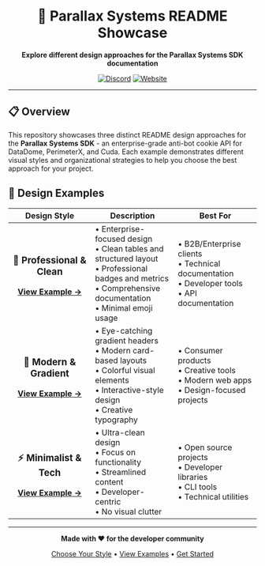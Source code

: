 <div align="center">

# 🎨 Parallax Systems README Showcase

**Explore different design approaches for the Parallax Systems SDK documentation**

[![Discord](https://img.shields.io/badge/Discord-Join%20Us-7289da?style=flat-square&logo=discord&logoColor=white)](https://discord.gg/2QWbHcmWnf)
[![Website](https://img.shields.io/badge/Website-parallaxsystems.io-blue?style=flat-square)](https://www.parallaxsystems.io)

---

</div>

## 📋 Overview

This repository showcases three distinct README design approaches for the **Parallax Systems SDK** - an enterprise-grade anti-bot cookie API for DataDome, PerimeterX, and Cuda. Each example demonstrates different visual styles and organizational strategies to help you choose the best approach for your project.

## 🎯 Design Examples

<table>
<thead>
<tr>
<th width="33%">Design Style</th>
<th width="33%">Description</th>
<th width="33%">Best For</th>
</tr>
</thead>
<tbody>

<tr>
<td align="center">
<h3>🏢 Professional & Clean</h3>
<p><a href="examples/professional-clean/README.md"><strong>View Example →</strong></a></p>
</td>
<td>
• Enterprise-focused design<br>
• Clean tables and structured layout<br>
• Professional badges and metrics<br>
• Comprehensive documentation<br>
• Minimal emoji usage
</td>
<td>
• B2B/Enterprise clients<br>
• Technical documentation<br>
• Developer tools<br>
• API documentation
</td>
</tr>

<tr>
<td align="center">
<h3>🌈 Modern & Gradient</h3>
<p><a href="examples/modern-gradient/README.md"><strong>View Example →</strong></a></p>
</td>
<td>
• Eye-catching gradient headers<br>
• Modern card-based layouts<br>
• Colorful visual elements<br>
• Interactive-style design<br>
• Creative typography
</td>
<td>
• Consumer products<br>
• Creative tools<br>
• Modern web apps<br>
• Design-focused projects
</td>
</tr>

<tr>
<td align="center">
<h3>⚡ Minimalist & Tech</h3>
<p><a href="examples/minimalist-tech/README.md"><strong>View Example →</strong></a></p>
</td>
<td>
• Ultra-clean design<br>
• Focus on functionality<br>
• Streamlined content<br>
• Developer-centric<br>
• No visual clutter
</td>
<td>
• Open source projects<br>
• Developer libraries<br>
• CLI tools<br>
• Technical utilities
</td>
</tr>

</tbody>
</table>


---

<div align="center">

**Made with ❤️ for the developer community**

[Choose Your Style](#-design-examples) • [View Examples](#-design-examples) • [Get Started](https://www.parallaxsystems.io)

</div>
